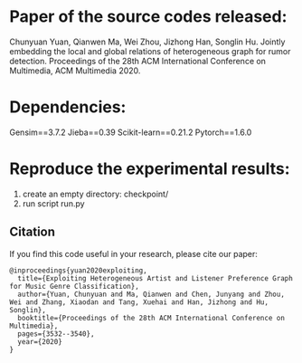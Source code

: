 # Paper of the source codes released:
Chunyuan Yuan, Qianwen Ma, Wei Zhou, Jizhong Han, Songlin Hu. Jointly embedding the local and global relations of heterogeneous graph for rumor detection. Proceedings of the 28th ACM International Conference on Multimedia, ACM Multimedia 2020.

# Dependencies:
Gensim==3.7.2
Jieba==0.39
Scikit-learn==0.21.2
Pytorch==1.6.0





# Reproduce the experimental results:
1. create an empty directory: checkpoint/
2. run script run.py 


## Citation
If you find this code useful in your research, please cite our paper:
```
@inproceedings{yuan2020exploiting,
  title={Exploiting Heterogeneous Artist and Listener Preference Graph for Music Genre Classification},
  author={Yuan, Chunyuan and Ma, Qianwen and Chen, Junyang and Zhou, Wei and Zhang, Xiaodan and Tang, Xuehai and Han, Jizhong and Hu, Songlin},
  booktitle={Proceedings of the 28th ACM International Conference on Multimedia},
  pages={3532--3540},
  year={2020}
}
```


